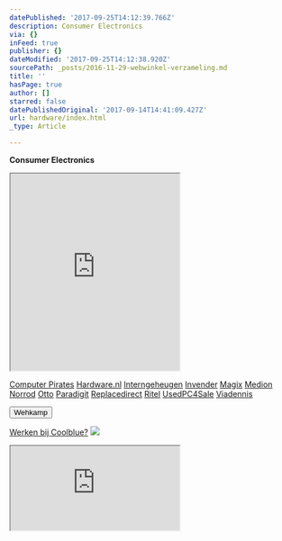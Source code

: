 ```yaml
---
datePublished: '2017-09-25T14:12:39.766Z'
description: Consumer Electronics
via: {}
inFeed: true
publisher: {}
dateModified: '2017-09-25T14:12:38.920Z'
sourcePath: _posts/2016-11-29-webwinkel-verzameling.md
title: ''
hasPage: true
author: []
starred: false
datePublishedOriginal: '2017-09-14T14:41:09.427Z'
url: hardware/index.html
_type: Article

---
```

**Consumer Electronics**

<iframe src="https://the-grid.github.io/ed-userhtml/?g=eJy9V99v2jAQfuevyJDKG-QX4VcxVdd1WqWu20Mf1idkkmti4TiRbRaqaf_7LiZ0aTtaqhEQijkr9nffx935PP3w6dvF7d33SyvRKZ-1ptsBaISDXY1KP3CYtSL20_rVsvCT0nW3YJFOJpY7dJx8fWqmE2BxoieWF5RTONH6jZtUq6eLLHqYtVpTaiUS7kk70Tqf2HZRFL3zEFTEJIS6J3jb0lTGoEl7vuBULNuzKUtjS8nwyZpFllJZvm9fpTQGZesEYskiW0AEEhdGCroFLAomlsCV_fhT0BSETRGyW2HmIm5blCPil9uv15Ze6Uwyio4Y10l7Q9U1RCuOaFhoLTKJYBPnFJ206czaQY-zBV3QXpilxyG3BTwksRfMdNjTkkaAj3AJsidA22chcYNB3-nQND9NycgNvNHYGJS4vj8cuMaQxAwrcjQ5YJ1LUKq5v1qhq1z3AyNDaJ8VjHijgTPYSKEYcZ3BwDMGR6M_DLzxwJiFQhkkcNIW2X3GeVYcKQNSGjYe-rg1SEE1lG5qDBCtydjpz11vvomHeRUQJ97nI9F-9Khp7gugusuMp0dhtsU7GK9dtMJEczhapd7i7UnLq9Py9qBVZm6ODgqQucxiSdOUos-8LNd2yFm43DzPcuJ2NFlJ3lGk77tO557c_rju4AQp9znxzzGI8bvhbNZ3SgrkY8a7NxAhryMphngI_v-BELwaCCFm7kqpJMur5GYignWPqnxdprnn--NhLdFviqIbqlfS_VkRnE0v6gAzqwmpahwaTpsQBJ6UPM-YMO5Wx2YlWp7kpWaB33-mWBS9S7GnIA1pVgc5oGr7dhie13f8qsNwvX91FzXhVvsJF4EQTEVATdo2kpV_IQ7QhuzOzB2iBYEbvKkZdknvEe1ynYMRpBG9YLN7w0UMYxjbgRgSWMUgTM2v2hRv7Hi1ZLx68mI9KVtv6bTBAF1HaUSyZ2Qalu4hk-Upg86W9TNnIja69Uf-cL_-7oVQd9sdG1Gn8veAquDtdnOrxauyuTn_Ad_-PrU" height="350" style=""></iframe>

[Computer Pirates][0]
[Hardware.nl][1]
[Interngeheugen][2]
[Invender][3]
[Magix][4]
[Medion][5]
[Norrod][6]
[Otto][7]
[Paradigit][8]
[Replacedirect][9]
[Ritel][10]
[UsedPC4Sale][11]
[Viadennis][12]

<button data-role="cta" style="">Wehkamp</button>

[Werken bij Coolblue?][13]
![](https://the-grid-user-content.s3-us-west-2.amazonaws.com/d4d8e480-281e-41f8-a31e-4427722137e0.png)

<iframe src="https://the-grid.github.io/ed-userhtml/?g=eJyNUD1vwjAU3P0rHt7b5wDiIzhe2s50YOno2A626jSR41IQ4r_XmLAw8ZaT7vROd8cn79u33dfnB9jYekH4HYzUCXDEIZ68EUS7A5wJpGvl8eXP6WhLmC4Y64-bTFvj9jaWUGTqypBLchnfed3pkyCES7DBNBW1MfYlYh-aV_uDyjv1jUq2SSuLZOFn9TBDFYyM7mAyy4rCJ2k5p4K7dg9DUI82Q_cblHnaB3KNii6nKzrmr-iaUai7oE2oKKMoOMprbrwVSLPklf4BTRZfcA" height="150" style=""></iframe>



[0]: http://www.computerpirates.com/
[1]: http://www.hardware.nl/
[2]: http://www.interngeheugen.com/tt/?tt=2902_12_133761_Interngeheugen&r=%2F
[3]: http://www.invender.nl/ttiv/index.php?tt=352_12_133761_Invender&r=%2F
[4]: http://www.magix.com/ap/tradetracker/?tt=2074_12_133761_Magix&r=%2F
[5]: http://tc.tradetracker.net/?c=3452&m=12&a=133761
[6]: http://www.norrod.nl/tt/index.aspx?tt=23396_12_133761_Norrod&r=%2F
[7]: http://www.otto.nl/
[8]: http://www.paradigit.nl/tt/index.aspx?tt=5043_12_133761_Paradigit&r=%2F
[9]: http://www.replacedirect.nl/
[10]: http://www.ritel.nl/telecom/?tt=668_12_133761_Ritel&r=%2F
[11]: http://tc.tradetracker.net/?c=20400&m=12&a=133761&r=UsedPC4sale&u=%2F
[12]: http://www.viadennis.nl/computer/?tt=15804_12_133761_Viadennis&r=%2F
[13]: http://prf.hn/click/camref:1100l3bs3/creativeref:1011l11074